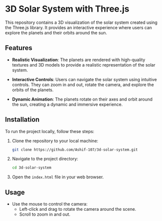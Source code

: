 # 3D Solar System with Three.js

This repository contains a 3D visualization of the solar system created using the Three.js library. It provides an interactive experience where users can explore the planets and their orbits around the sun.


## Features

- **Realistic Visualization**: The planets are rendered with high-quality textures and 3D models to provide a realistic representation of the solar system.
  
- **Interactive Controls**: Users can navigate the solar system using intuitive controls. They can zoom in and out, rotate the camera, and explore the orbits of the planets.

- **Dynamic Animation**: The planets rotate on their axes and orbit around the sun, creating a dynamic and immersive experience.

## Installation

To run the project locally, follow these steps:

1. Clone the repository to your local machine:

    ```bash
    git clone https://github.com/Ashif-107/3d-solar-system.git
    ```

2. Navigate to the project directory:

    ```bash
    cd 3d-solar-system
    ```

3. Open the `index.html` file in your web browser.

## Usage

- Use the mouse to control the camera: 
  - Left-click and drag to rotate the camera around the scene.
  - Scroll to zoom in and out.

